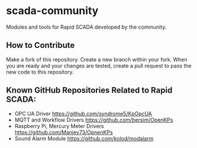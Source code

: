 # scada-community
Modules and tools for Rapid SCADA developed by the community.

## How to Contribute
Make a fork of this repository. Create a new branch within your fork. When you are ready and your changes are tested, create a pull request to pass the new code to this repository.

## Known GitHub Repositories Related to Rapid SCADA:
* OPC UA Driver https://github.com/syndrome5/KpOpcUA
* MQTT and Workflow Drivers https://github.com/bersim/OpenKPs
* Raspberry Pi, Mercury Meter Drivers https://github.com/Manjey73/OpnenKPs
* Sound Alarm Module https://github.com/kolod/modalarm
